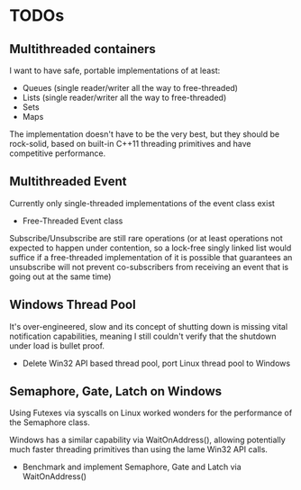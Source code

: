 TODOs
=====

Multithreaded containers
------------------------

I want to have safe, portable implementations of at least:

 * Queues (single reader/writer all the way to free-threaded)
 * Lists (single reader/writer all the way to free-threaded)
 * Sets
 * Maps

The implementation doesn't have to be the very best, but they should be rock-solid,
based on built-in C++11 threading primitives and have competitive performance.


Multithreaded Event
-------------------

Currently only single-threaded implementations of the event class exist

 * Free-Threaded Event class

Subscribe/Unsubscribe are still rare operations (or at least operations not
expected to happen under contention, so a lock-free singly linked list would
suffice if a free-threaded implementation of it is possible that guarantees
an unsubscribe will not prevent co-subscribers from receiving an event that
is going out at the same time)


Windows Thread Pool
-------------------

It's over-engineered, slow and its concept of shutting down is missing vital
notification capabilities, meaning I still couldn't verify that the shutdown
under load is bullet proof.

 * Delete Win32 API based thread pool, port Linux thread pool to Windows


Semaphore, Gate, Latch on Windows
---------------------------------

Using Futexes via syscalls on Linux worked wonders for the performance of
the Semaphore class.

Windows has a similar capability via WaitOnAddress(), allowing potentially
much faster threading primitives than using the lame Win32 API calls.

 * Benchmark and implement Semaphore, Gate and Latch via WaitOnAddress()
